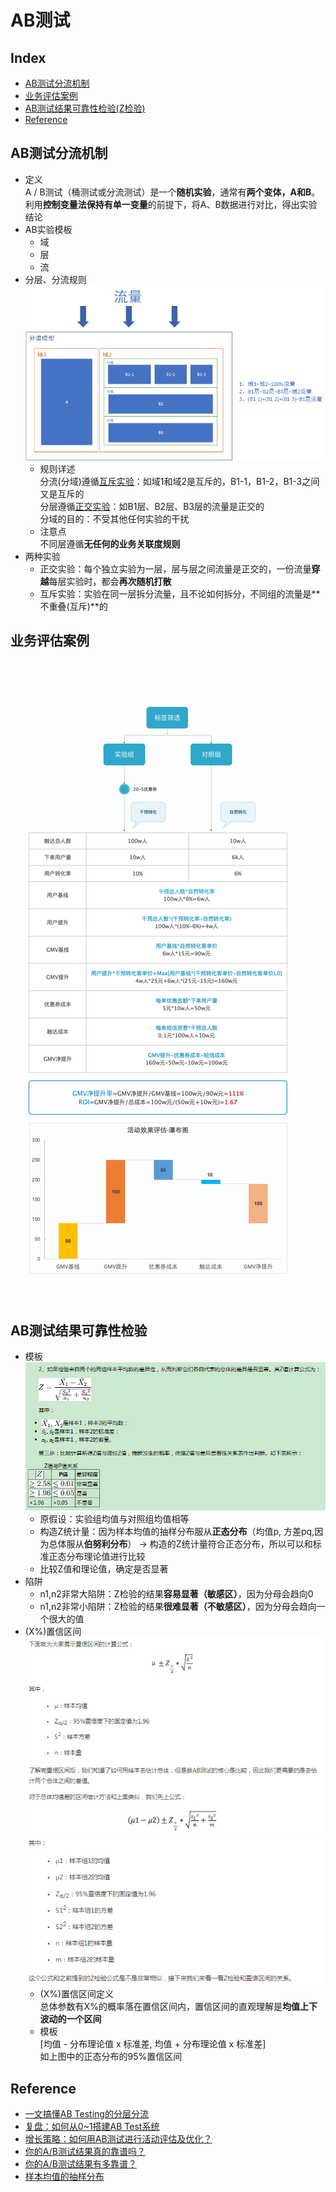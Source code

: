AB测试
===
Index
---
- [AB测试分流机制](#AB测试分流机制)
- [业务评估案例](#业务评估案例)
- [AB测试结果可靠性检验(Z检验)](#AB测试结果可靠性检验(Z检验))
- [Reference](#Reference)

## AB测试分流机制
- 定义<br>
A / B测试（桶测试或分流测试）是一个**随机实验**，通常有**两个变体，A和B**。利用**控制变量法保持有单一变量**的前提下，将A、B数据进行对比，得出实验结论
- AB实验模板
  - 域
  - 层
  - 流
- 分层、分流规则<br/>
![示例图片](../图片/分层分流规则.jpg)<br/>
  - 规则详述<br/>
分流(分域)遵循[互斥实验](./AB测试.md)：如域1和域2是互斥的，B1-1，B1-2，B1-3之间又是互斥的<br/>
分层遵循[正交实验](./AB测试.md)：如B1层、B2层、B3层的流量是正交的<br/>
分域的目的：不受其他任何实验的干扰<br/>
  - 注意点<br/>
不同层遵循**无任何的业务关联度规则**<br/>
- 两种实验
  - 正交实验：每个独立实验为一层，层与层之间流量是正交的，一份流量**穿越**每层实验时，都会**再次随机打散**
  - 互斥实验：实验在同一层拆分流量，且不论如何拆分，不同组的流量是**不重叠(互斥)**的
## 业务评估案例
![示例图](../图片/AB测试评估示例.jpg)
## AB测试结果可靠性检验
- 模板<br/>
![示例图](../图片/Z统计量.png)<br/>
  - 原假设：实验组均值与对照组均值相等
  - 构造Z统计量：因为样本均值的抽样分布服从**正态分布**（均值p, 方差pq,因为总体服从**伯努利分布**） -> 构造的Z统计量符合正态分布，所以可以和标准正态分布理论值进行比较<br/>
  - 比较Z值和理论值，确定是否显著
- 陷阱
  - n1,n2非常大陷阱：Z检验的结果**容易显著（敏感区）**，因为分母会趋向0
  - n1,n2非常小陷阱：Z检验的结果**很难显著（不敏感区）**，因为分母会趋向一个很大的值
- (X%)置信区间<br/>
![示例图](../图片/置信区间示例1.png)<br/>
![实力如](../图片/置信区间示例2.png)<br/>
  - (X%)置信区间定义<br/>
  总体参数有X%的概率落在置信区间内，置信区间的直观理解是**均值上下波动的一个区间**
  - 模板<br/>
  [均值 - 分布理论值 x 标准差, 均值 + 分布理论值 x 标准差]<br/>
  如上图中的正态分布的95%置信区间
  



## Reference
- [一文搞懂AB Testing的分层分流](http://www.woshipm.com/pd/1080730.html)
- [复盘：如何从0~1搭建AB Test系统](http://www.woshipm.com/pd/2425383.html)
- [增长策略：如何用AB测试进行活动评估及优化？](http://www.woshipm.com/pd/2078040.html)
- [你的A/B测试结果真的靠谱吗？](http://www.woshipm.com/data-analysis/2207880.html)
- [你的A/B测试结果有多靠谱？](http://www.woshipm.com/data-analysis/2207880.html)
- [样本均值的抽样分布](https://baike.baidu.com/item/%E6%A0%B7%E6%9C%AC%E5%9D%87%E5%80%BC%E7%9A%84%E6%8A%BD%E6%A0%B7%E5%88%86%E5%B8%83/7181356?fr=aladdin)
